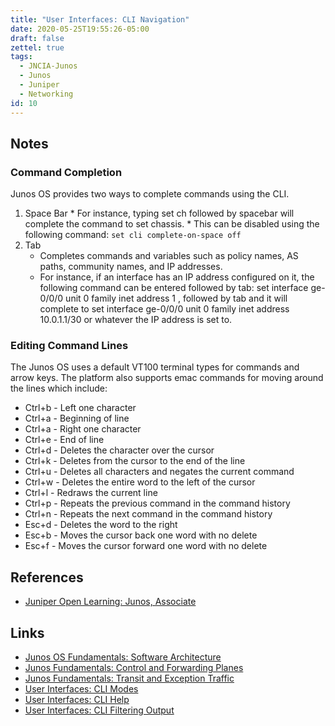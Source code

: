 ```yaml
---
title: "User Interfaces: CLI Navigation"
date: 2020-05-25T19:55:26-05:00
draft: false
zettel: true
tags:
  - JNCIA-Junos
  - Junos
  - Juniper
  - Networking
id: 10
---
```

## Notes
### Command Completion
Junos OS provides two ways to complete commands using the CLI. 

  1. Space Bar
    * For instance, typing set ch followed by spacebar will complete the command to set chassis. 
    * This can be disabled using the following command: `set cli complete-on-space off`
  2. Tab
     * Completes commands and variables such as policy names, AS paths, community names, and IP addresses.
     * For instance, if an interface has an IP address configured on it, the following command can be entered followed by tab: set interface ge-0/0/0 unit 0 family inet address 1 , followed by tab and it will complete to set interface ge-0/0/0 unit 0 family inet address 10.0.1.1/30 or whatever the IP address is set to.

### Editing Command Lines
The Junos OS uses a default VT100 terminal types for commands and arrow keys. The platform also supports emac commands for moving around the lines which include:

  * Ctrl+b - Left one character
  * Ctrl+a - Beginning of line
  * Ctrl+a - Right one character
  * Ctrl+e - End of line
  * Ctrl+d - Deletes the character over the cursor
  * Ctrl+k - Deletes from the cursor to the end of the line
  * Ctrl+u - Deletes all characters and negates the current command
  * Ctrl+w - Deletes the entire word to the left of the cursor
  * Ctrl+l - Redraws the current line
  * Ctrl+p - Repeats the previous command in the command history
  * Ctrl+n - Repeats the next command in the command history
  * Esc+d - Deletes the word to the right
  * Esc+b - Moves the cursor back one word with no delete
  * Esc+f - Moves the cursor forward one word with no delete

## References
  * [Juniper Open Learning: Junos, Associate](https://cloud.contentraven.com/junosgenius/learningpath-detail/1004/3/0/1)

## Links
  * [Junos OS Fundamentals: Software Architecture](202005201440-Junos-Software-Architecture.md)
  * [Junos Fundamentals: Control and Forwarding Planes](202005251450-Junos-Fundamentals-Control-and-Forwarding-Planes.md)
  * [Junos Fundamentals: Transit and Exception Traffic](202005251905-Junos-Fundamentals-Transit-and-Exception-Traffic.md)
  * [User Interfaces: CLI Modes](202005251910-User-Interfaces-CLI-Modes.md)
  * [User Interfaces: CLI Help](202005251940-User-Interfaces-CLI-Help.md)
  * [User Interfaces: CLI Filtering Output](202005252000-User-Interfaces-CLI-Filtering-Output.md)
